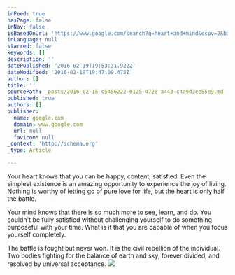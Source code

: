 ```yaml
---
inFeed: true
hasPage: false
inNav: false
isBasedOnUrl: 'https://www.google.com/search?q=heart+and+mind&espv=2&biw=1920&bih=969&tbm=isch&imgil=EjQ0BVbWgC_xyM%253A%253BOJNb0oPy_G4d3M%253Bhttp%25253A%25252F%25252Fwww.firstassemblydeland.com%25252Fblog%25252Fmorning-munitions%25252Fheart-and-mind%25252F&source=iu&pf=m&fir=EjQ0BVbWgC_xyM%253A%252COJNb0oPy_G4d3M%252C_&usg=__DIg2zG0nYlr3QRyXRaSc_A04uYM%3D&ved=0ahUKEwjIn-LYtPrKAhUH9mMKHd-fCikQyjcIJQ&ei=pRrCVoi5IYfsjwPfv6rIAg#imgrc=EjQ0BVbWgC_xyM%3A'
inLanguage: null
starred: false
keywords: []
description: ''
datePublished: '2016-02-19T19:53:31.922Z'
dateModified: '2016-02-19T19:47:09.475Z'
author: []
title: ''
sourcePath: _posts/2016-02-15-c5456222-0125-4728-a443-c4a9d3ee55e9.md
published: true
authors: []
publisher:
  name: google.com
  domain: www.google.com
  url: null
  favicon: null
_context: 'http://schema.org'
_type: Article

---
```

Your heart knows that you can be happy, content, satisfied. Even the simplest existence is an amazing opportunity to experience the joy of  living.  Nothing is worthy of letting go of pure love for life, but the heart is only half the battle. 

Your mind knows that there is so much more to see, learn, and do.  You couldn't be fully satisfied without challenging yourself to do something purposeful with your time. What is it that you are capable of when you focus yourself completely.

The battle is fought but never won. It is the civil rebellion of the individual. Two bodies fighting for the balance of earth and sky, forever divided, and resolved by universal acceptance.
![](https://s3-us-west-2.amazonaws.com/the-grid-img/p/8a8d20cc94988786fe0d8f91a556eb0a0b544bbb.jpg)